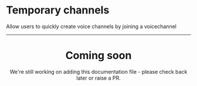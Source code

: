 # Temporary channels

Allow users to quickly create voice channels by joining a voicechannel

---

<center><h1>Coming soon</h1></center>
<center>We're still working on adding this documentation file - please check back later or raise a PR.</center>